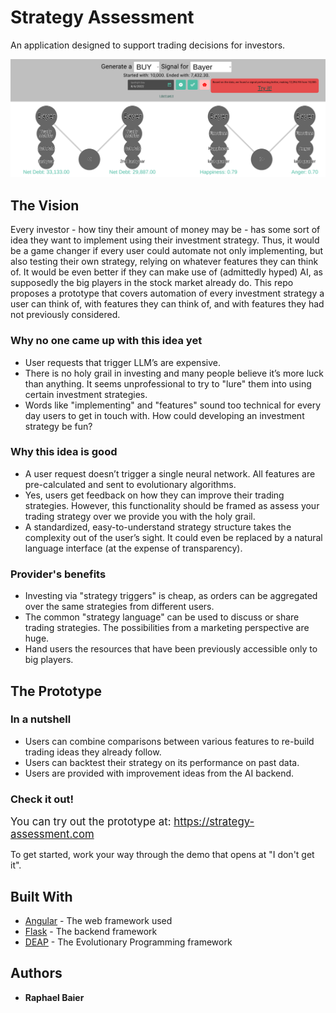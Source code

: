 # Strategy Assessment

An application designed to support trading decisions for investors.


![](preview.png)


## The Vision

Every investor - how tiny their amount of money may be - has some sort of idea they want to implement using their investment strategy.
Thus, it would be a game changer if every user could automate not only implementing, but also testing their own strategy, relying on whatever features they can think of.
It would be even better if they can make use of (admittedly hyped) AI, as supposedly the big players in the stock market already do.
This repo proposes a prototype that covers automation of every investment strategy a user can think of, with features they can think of, and with features they had
not previously considered.

### Why no one came up with this idea yet

- User requests that trigger LLM’s are expensive.
- There is no holy grail in investing and many people believe it’s more luck than anything. It seems unprofessional to try to "lure" them into using certain investment strategies.
- Words like "implementing" and "features" sound too technical for every day users to get in touch with. How could developing an investment strategy be fun?

### Why this idea is good

- A user request doesn’t trigger a single neural network. All features are pre-calculated and sent to evolutionary algorithms.
- Yes, users get feedback on how they can improve their trading strategies. However, this functionality should be framed as assess your trading strategy over we provide you with the holy grail.
- A standardized, easy-to-understand strategy structure takes the complexity out of the user’s sight. It could even be replaced by a natural language interface (at the expense of transparency).

### Provider's benefits

- Investing via "strategy triggers" is cheap, as orders can be aggregated over the same strategies from different users.
- The common "strategy language" can be used to discuss or share trading strategies. The possibilities from a marketing perspective are huge.
- Hand users the resources that have been previously accessible only to big players.


## The Prototype

### In a nutshell
- Users can combine comparisons between various features to re-build trading ideas they already follow.
- Users can backtest their strategy on its performance on past data.
- Users are provided with improvement ideas from the AI backend.


### Check it out!
<span style="font-size:larger;">You can try out the prototype at: https://strategy-assessment.com</span>

To get started, work your way through the demo that opens at "I don't get it".




## Built With

- [Angular](https://angular.io/) - The web framework used
- [Flask](http://flask.palletsprojects.com/) - The backend framework
- [DEAP](https://github.com/DEAP/deap) - The Evolutionary Programming framework

## Authors

- **Raphael Baier**